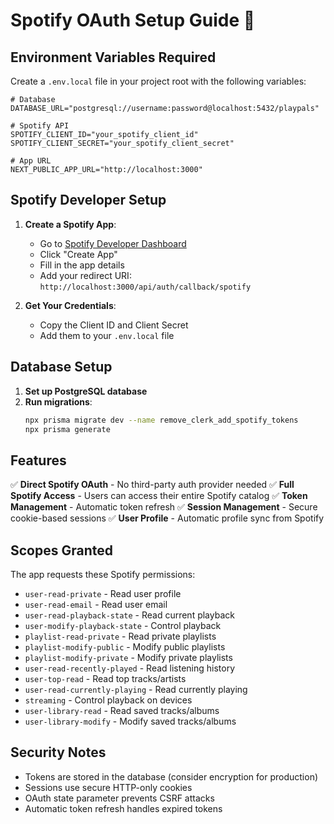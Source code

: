 # Spotify OAuth Setup Guide 🎵

## Environment Variables Required

Create a `.env.local` file in your project root with the following variables:

```env
# Database
DATABASE_URL="postgresql://username:password@localhost:5432/playpals"

# Spotify API
SPOTIFY_CLIENT_ID="your_spotify_client_id"
SPOTIFY_CLIENT_SECRET="your_spotify_client_secret"

# App URL
NEXT_PUBLIC_APP_URL="http://localhost:3000"
```

## Spotify Developer Setup

1. **Create a Spotify App**:
   - Go to [Spotify Developer Dashboard](https://developer.spotify.com/dashboard)
   - Click "Create App"
   - Fill in the app details
   - Add your redirect URI: `http://localhost:3000/api/auth/callback/spotify`

2. **Get Your Credentials**:
   - Copy the Client ID and Client Secret
   - Add them to your `.env.local` file

## Database Setup

1. **Set up PostgreSQL database**
2. **Run migrations**:
   ```bash
   npx prisma migrate dev --name remove_clerk_add_spotify_tokens
   npx prisma generate
   ```

## Features

✅ **Direct Spotify OAuth** - No third-party auth provider needed
✅ **Full Spotify Access** - Users can access their entire Spotify catalog
✅ **Token Management** - Automatic token refresh
✅ **Session Management** - Secure cookie-based sessions
✅ **User Profile** - Automatic profile sync from Spotify

## Scopes Granted

The app requests these Spotify permissions:
- `user-read-private` - Read user profile
- `user-read-email` - Read user email
- `user-read-playback-state` - Read current playback
- `user-modify-playback-state` - Control playback
- `playlist-read-private` - Read private playlists
- `playlist-modify-public` - Modify public playlists
- `playlist-modify-private` - Modify private playlists
- `user-read-recently-played` - Read listening history
- `user-top-read` - Read top tracks/artists
- `user-read-currently-playing` - Read currently playing
- `streaming` - Control playback on devices
- `user-library-read` - Read saved tracks/albums
- `user-library-modify` - Modify saved tracks/albums

## Security Notes

- Tokens are stored in the database (consider encryption for production)
- Sessions use secure HTTP-only cookies
- OAuth state parameter prevents CSRF attacks
- Automatic token refresh handles expired tokens
